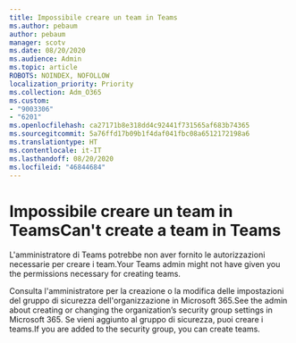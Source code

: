 ```yaml
---
title: Impossibile creare un team in Teams
ms.author: pebaum
author: pebaum
manager: scotv
ms.date: 08/20/2020
ms.audience: Admin
ms.topic: article
ROBOTS: NOINDEX, NOFOLLOW
localization_priority: Priority
ms.collection: Adm_O365
ms.custom:
- "9003306"
- "6201"
ms.openlocfilehash: ca27171b8e318dd4c92441f731565af683b74365
ms.sourcegitcommit: 5a76ffd17b09b1f4daf041fbc08a6512172198a6
ms.translationtype: HT
ms.contentlocale: it-IT
ms.lasthandoff: 08/20/2020
ms.locfileid: "46844684"
---
```

# <a name="cant-create-a-team-in-teams"></a><span data-ttu-id="b6a7a-102">Impossibile creare un team in Teams</span><span class="sxs-lookup"><span data-stu-id="b6a7a-102">Can't create a team in Teams</span></span>

<span data-ttu-id="b6a7a-103">L'amministratore di Teams potrebbe non aver fornito le autorizzazioni necessarie per creare i team.</span><span class="sxs-lookup"><span data-stu-id="b6a7a-103">Your Teams admin might not have given you the permissions necessary for creating teams.</span></span>  

<span data-ttu-id="b6a7a-104">Consulta l'amministratore per la creazione o la modifica delle impostazioni del gruppo di sicurezza dell'organizzazione in Microsoft 365.</span><span class="sxs-lookup"><span data-stu-id="b6a7a-104">See the admin about creating or changing the organization’s security group settings in Microsoft 365.</span></span> <span data-ttu-id="b6a7a-105">Se vieni aggiunto al gruppo di sicurezza, puoi creare i teams.</span><span class="sxs-lookup"><span data-stu-id="b6a7a-105">If you are added to the security group, you can create teams.</span></span>